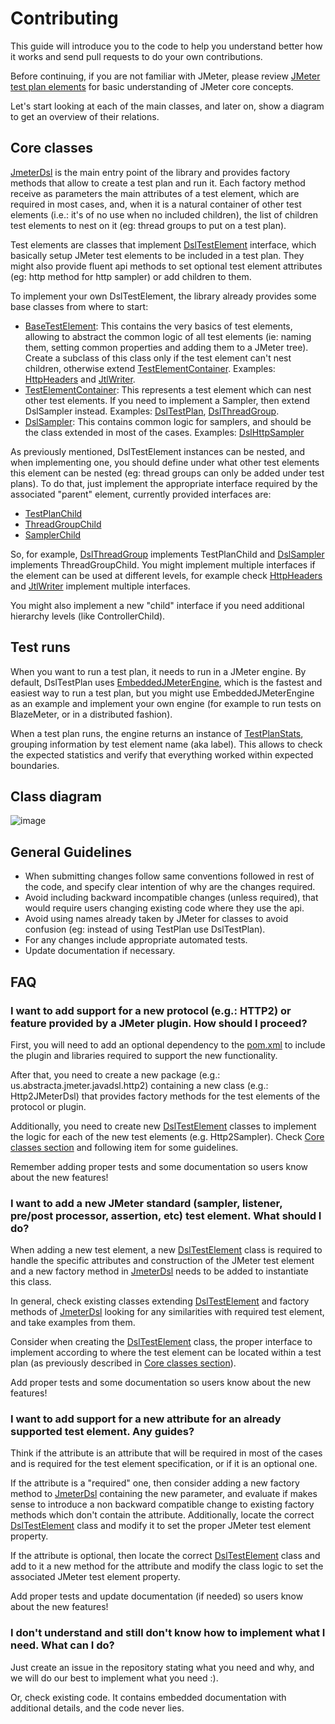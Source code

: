 # Contributing

This guide will introduce you to the code to help you understand better how it works and send pull requests to do your own contributions.

Before continuing, if you are not familiar with JMeter, please review [JMeter test plan elements](https://jmeter.apache.org/usermanual/test_plan.html) for basic understanding of JMeter core concepts.

Let's start looking at each of the main classes, and later on, show a diagram to get an overview of their relations.

## Core classes

[JmeterDsl] is the main entry point of the library and provides factory methods that allow to create a test plan and run it. Each factory method receive as parameters the main attributes of a test element, which are required in most cases, and, when it is a natural container of other test elements (i.e.: it's of no use when no included children), the list of children test elements to nest on it (eg: thread groups to put on a test plan).

Test elements are classes that implement [DslTestElement] interface, which basically setup JMeter test elements to be included in a test plan. They might also provide fluent api methods to set optional test element attributes (eg: http method for http sampler) or add children to them. 

To implement your own DslTestElement, the library already provides some base classes from where to start:
 
* [BaseTestElement](jmeter-java-dsl/src/main/java/us/abstracta/jmeter/javadsl/core/BaseTestElement.java): This contains the very basics of test elements, allowing to abstract the common logic of all test elements (ie: naming them, setting common properties and adding them to a JMeter tree). Create a subclass of this class only if the test element can't nest children, otherwise extend [TestElementContainer]. Examples: [HttpHeaders] and [JtlWriter].
* [TestElementContainer]: This represents a test element which can nest other test elements. If you need to implement a Sampler, then extend DslSampler instead. Examples: [DslTestPlan](jmeter-java-dsl/src/main/java/us/abstracta/jmeter/javadsl/core/DslTestPlan.java), [DslThreadGroup](jmeter-java-dsl/src/main/java/us/abstracta/jmeter/javadsl/core/DslThreadGroup.java).
* [DslSampler]: This contains common logic for samplers, and should be the class extended in most of the cases. Examples: [DslHttpSampler](jmeter-java-dsl/src/main/java/us/abstracta/jmeter/javadsl/http/DslHttpSampler.java)

As previously mentioned, DslTestElement instances can be nested, and when implementing one, you should define under what other test elements this element can be nested (eg: thread groups can only be added under test plans). To do that, just implement the appropriate interface required by the associated "parent" element, currently provided interfaces are: 

* [TestPlanChild](jmeter-java-dsl/src/main/java/us/abstracta/jmeter/javadsl/core/DslTestPlan.java)
* [ThreadGroupChild](jmeter-java-dsl/src/main/java/us/abstracta/jmeter/javadsl/core/DslThreadGroup.java)
* [SamplerChild](jmeter-java-dsl/src/main/java/us/abstracta/jmeter/javadsl/core/DslSampler.java)

So, for example, [DslThreadGroup](jmeter-java-dsl/src/main/java/us/abstracta/jmeter/javadsl/core/DslThreadGroup.java) implements TestPlanChild and [DslSampler] implements ThreadGroupChild. You might implement multiple interfaces if the element can be used at different levels, for example check [HttpHeaders] and [JtlWriter] implement multiple interfaces.

You might also implement a new "child" interface if you need additional hierarchy levels (like ControllerChild).

## Test runs

When you want to run a test plan, it needs to run in a JMeter engine. By default, DslTestPlan uses [EmbeddedJMeterEngine](jmeter-java-dsl/src/main/java/us/abstracta/jmeter/javadsl/core/EmbeddedJmeterEngine.java), which is the fastest and easiest way to run a test plan, but you might use EmbeddedJMeterEngine as an example and implement your own engine (for example to run tests on BlazeMeter, or in a distributed fashion). 

When a test plan runs, the engine returns an instance of [TestPlanStats](jmeter-java-dsl/src/main/java/us/abstracta/jmeter/javadsl/core/TestPlanStats.java), grouping information by test element name (aka label). This allows to check the expected statistics and verify that everything worked within expected boundaries.

## Class diagram

![image](http://www.plantuml.com/plantuml/png/jLNDRjim3BxhAOYUdA7k8nJ5kcv5WG45sc67eWV5ucAjacnGzB0YsBlFYYE4yS-oOjZ994D-_2Z-v2go9kwyKog-sD1gqXvy4vggfiOZC7MeQciGqBVy2Xxz6YaEfifIvL2fokaOuSuZ8ts83hOAeFy-OkHxfmFmNYYovRgspZmzGvM-X66r3wW9jVb4JTS27-J21jxhyHoIOXb9isr2hukWDy8-CDcmWQ0zdiC_vhXbRX-qRnqIr0Svv-Z8dNGKP8wZKiWjQeCKeJx8HVhjZjrNIbJXUvOoL6_uQ1skr2-bMbszw0r2rH32LYb89I9zqnNcJjquz1Xurxm-fuxr8o72kklhJDANO7hiR8TM4mPE57fu0BsEJBfY66RXlOueGQrl1odEfnFLxtJXCJ0GXc8fgV2vRW9h6v00Vp86CsMqpI13h1ZN73AFD_3DlW-iEG9r8PEI3tiqxHarPrhWSUFNQ0oQOPbkmgPFkfXpRiTMaxh4yFwnDD6a4VKXlzYGh8ibcPOlyfv-WMaxarjUbB-aFKsvdTBQOxwXANd9bgTfyUccf-DS4iXFUxonzvhhWO3OtBJui9MDbQT45f9D6JgVafsQOZuZruq1l_j8ftLZNfC-1c-Ro8NmMSqv3N359C6iSq8vYLYZDWkNyOTs7Su6vRjSx0tJUorRAs_h_sgkJ76wfDptmxzf-LHROp0ybxlphMQNeEpQyXBEtfsDHbd96t5nSNbSWHgTX-Gmhcc2C7UYb9Yxv2EVGOqwL9QNyasKki9WEkz-0m00)

## General Guidelines

* When submitting changes follow same conventions followed in rest of the code, and specify clear intention of why are the changes required.
* Avoid including backward incompatible changes (unless required), that would require users changing existing code where they use the api. 
* Avoid using names already taken by JMeter for classes to avoid confusion (eg: instead of using TestPlan use DslTestPlan).
* For any changes include appropriate automated tests.
* Update documentation if necessary.

## FAQ

### I want to add support for a new protocol (e.g.: HTTP2) or feature provided by a JMeter plugin. How should I proceed?

First, you will need to add an optional dependency to the [pom.xml](/pom.xml) to include the plugin and libraries required to support the new functionality.

After that, you need to create a new package (e.g.: us.abstracta.jmeter.javadsl.http2) containing a new class (e.g.: Http2JMeterDsl) that provides factory methods for the test elements of the protocol or plugin. 

Additionally, you need to create new [DslTestElement] classes to implement the logic for each of the new test elements (e.g. Http2Sampler). Check [Core classes section] and following item for some guidelines.

Remember adding proper tests and some documentation so users know about the new features! 

### I want to add a new JMeter standard (sampler, listener, pre/post processor, assertion, etc) test element. What should I do?

When adding a new test element, a new [DslTestElement] class is required to handle the specific attributes and construction of the JMeter test element and a new factory method in [JmeterDsl] needs to be added to instantiate this class.

In general, check existing classes extending [DslTestElement] and factory methods of [JmeterDsl] looking for any similarities with required test element, and take examples from them.

Consider when creating the [DslTestElement] class, the proper interface to implement according to where the test element can be located within a test plan (as previously described in [Core classes section]).

Add proper tests and some documentation so users know about the new features!

### I want to add support for a new attribute for an already supported test element. Any guides?

Think if the attribute is an attribute that will be required in most of the cases and is required for the test element specification, or if it is an optional one. 

If the attribute is a "required" one, then consider adding a new factory method to [JmeterDsl] containing the new parameter, and evaluate if makes sense to introduce a non backward compatible change to existing factory methods which don't contain the attribute. Additionally, locate the correct [DslTestElement] class and modify it to set the proper JMeter test element property. 

If the attribute is optional, then locate the correct [DslTestElement] class and add to it a new method for the attribute and modify the class logic to set the associated JMeter test element property. 

Add proper tests and update documentation (if needed) so users know about the new features!

### I don't understand and still don't know how to implement what I need. What can I do?

Just create an issue in the repository stating what you need and why, and we will do our best to implement what you need :).

Or, check existing code. It contains embedded documentation with additional details, and the code never lies.

[JmeterDsl]: jmeter-java-dsl/src/main/java/us/abstracta/jmeter/javadsl/JmeterDsl.java
[DslTestElement]: jmeter-java-dsl/src/main/java/us/abstracta/jmeter/javadsl/core/DslTestElement.java
[TestElementContainer]: jmeter-java-dsl/src/main/java/us/abstracta/jmeter/javadsl/core/TestElementContainer.java
[HttpHeaders]: jmeter-java-dsl/src/main/java/us/abstracta/jmeter/javadsl/http/HttpHeaders.java
[DslSampler]: jmeter-java-dsl/src/main/java/us/abstracta/jmeter/javadsl/core/DslSampler.java
[JtlWriter]: jmeter-java-dsl/src/main/java/us/abstracta/jmeter/javadsl/core/visualizers/JtlWriter.java
[Core classes section]: #core-classes
